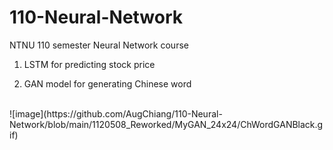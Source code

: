 # 110-Neural-Network
NTNU 110 semester Neural Network course

1. LSTM for predicting stock price

2. GAN model for generating Chinese word
<br />
![image](https://github.com/AugChiang/110-Neural-Network/blob/main/1120508_Reworked/MyGAN_24x24/ChWordGANBlack.gif)
<br />


